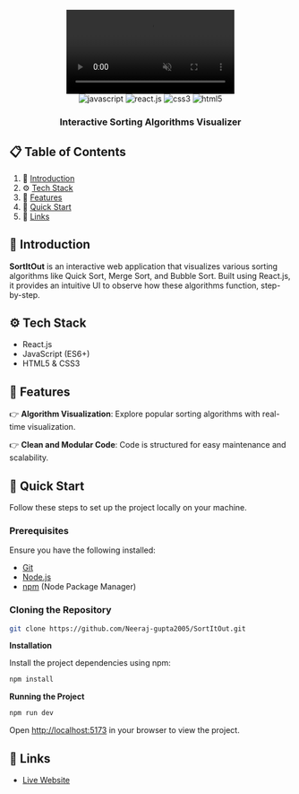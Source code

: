 <div align="center">
  <br />
    <video src="your_video_link.mp4" alt="Project Video" muted loop></video>
  <br />

  <div>
    <img src="https://img.shields.io/badge/-JavaScript-black?style=for-the-badge&logoColor=white&logo=javascript&color=F7DF1E" alt="javascript" />
    <img src="https://img.shields.io/badge/-React_JS-black?style=for-the-badge&logoColor=white&logo=react&color=61DAFB" alt="react.js" />
    <img src="https://img.shields.io/badge/-CSS3-black?style=for-the-badge&logoColor=white&logo=css3&color=1572B6" alt="css3" />
    <img src="https://img.shields.io/badge/-HTML5-black?style=for-the-badge&logoColor=white&logo=html5&color=E34F26" alt="html5" />
  </div>

  <h3 align="center">Interactive Sorting Algorithms Visualizer</h3>

</div>

## 📋 <a name="table">Table of Contents</a>

1. 🤖 [Introduction](#introduction)
2. ⚙️ [Tech Stack](#tech-stack)
3. 🔋  [Features](#features)
4. 🤸 [Quick Start](#quick-start)
5. 🔗 [Links](#links)

## <a name="introduction">🤖 Introduction</a>

**SortItOut** is an interactive web application that visualizes various sorting algorithms like Quick Sort, Merge Sort, and Bubble Sort. Built using React.js, it provides an intuitive UI to observe how these algorithms function, step-by-step.

## <a name="tech-stack">⚙️ Tech Stack</a>

- React.js
- JavaScript (ES6+)
- HTML5 & CSS3

## <a name="features">🔋 Features</a>

👉 **Algorithm Visualization**: Explore popular sorting algorithms with real-time visualization.

👉 **Clean and Modular Code**: Code is structured for easy maintenance and scalability.

## <a name="quick-start">🤸 Quick Start</a>

Follow these steps to set up the project locally on your machine.

### **Prerequisites**

Ensure you have the following installed:

- [Git](https://git-scm.com/)
- [Node.js](https://nodejs.org/en)
- [npm](https://www.npmjs.com/) (Node Package Manager)

### **Cloning the Repository**

```bash
git clone https://github.com/Neeraj-gupta2005/SortItOut.git
```

**Installation**

Install the project dependencies using npm:

```bash
npm install
```

**Running the Project**

```bash
npm run dev
```

Open [http://localhost:5173](http://localhost:5173) in your browser to view the project.

## <a name="links">🔗 Links</a>
- [Live Website](https://sortit0ut.netlify.app/)



